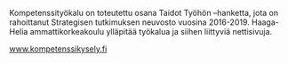 Kompetenssityökalu on toteutettu osana Taidot Työhön –hanketta, jota on rahoittanut Strategisen tutkimuksen neuvosto vuosina 2016-2019. Haaga-Helia ammattikorkeakoulu ylläpitää työkalua ja siihen liittyviä nettisivuja.

www.kompetenssikysely.fi
